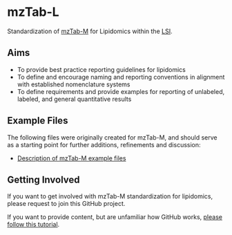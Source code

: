 # mzTab-L
Standardization of [mzTab-M](https://github.com/HUPO-PSI/mzTab) for Lipidomics within the [LSI](https://www.lipidomics-standards-initiative.org).

## Aims
* To provide best practice reporting guidelines for lipidomics 
* To define and encourage naming and reporting conventions in alignment with established nomenclature systems
* To define requirements and provide examples for reporting of unlabeled, labeled, and general quantitative results

## Example Files
The following files were originally created for mzTab-M, and should serve as a starting point for further additions, refinements and discussion:

* [Description of mzTab-M example files](https://github.com/HUPO-PSI/mzTab/wiki/Examples)

## Getting Involved
If you want to get involved with mzTab-M standardization for lipidomics, please request to join this GitHub project.

If you want to provide content, but are unfamiliar how GitHub works, [please follow this tutorial](https://github.com/firstcontributions/first-contributions).
